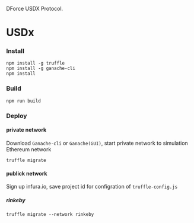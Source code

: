 DForce USDX Protocol.

# USDx

### Install

```
npm install -g truffle
npm install -g ganache-cli
npm install
```

### Build

```
npm run build
```

### Deploy

#### private network

Download `Ganache-cli` or `Ganache(GUI)`, start private network to simulation Ethereum network

```
truffle migrate
```

#### publick network

Sign up infura.io, save project id for configration of `truffle-config.js`

##### rinkeby

```
truffle migrate --network rinkeby
```